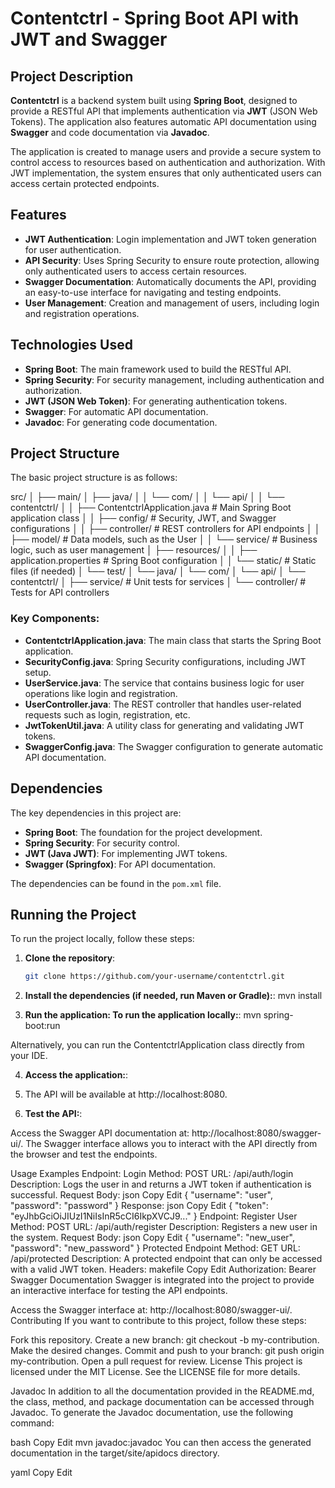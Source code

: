 # Contentctrl - Spring Boot API with JWT and Swagger

## Project Description

**Contentctrl** is a backend system built using **Spring Boot**, designed to provide a RESTful API that implements authentication via **JWT** (JSON Web Tokens). The application also features automatic API documentation using **Swagger** and code documentation via **Javadoc**.

The application is created to manage users and provide a secure system to control access to resources based on authentication and authorization. With JWT implementation, the system ensures that only authenticated users can access certain protected endpoints.

## Features

- **JWT Authentication**: Login implementation and JWT token generation for user authentication.
- **API Security**: Uses Spring Security to ensure route protection, allowing only authenticated users to access certain resources.
- **Swagger Documentation**: Automatically documents the API, providing an easy-to-use interface for navigating and testing endpoints.
- **User Management**: Creation and management of users, including login and registration operations.

## Technologies Used

- **Spring Boot**: The main framework used to build the RESTful API.
- **Spring Security**: For security management, including authentication and authorization.
- **JWT (JSON Web Token)**: For generating authentication tokens.
- **Swagger**: For automatic API documentation.
- **Javadoc**: For generating code documentation.

## Project Structure

The basic project structure is as follows:

src/ │ ├── main/ │ ├── java/ │ │ └── com/ │ │ └── api/ │ │ └── contentctrl/ │ │ ├── ContentctrlApplication.java # Main Spring Boot application class │ │ ├── config/ # Security, JWT, and Swagger configurations │ │ ├── controller/ # REST controllers for API endpoints │ │ ├── model/ # Data models, such as the User │ │ └── service/ # Business logic, such as user management │ ├── resources/ │ │ ├── application.properties # Spring Boot configuration │ │ └── static/ # Static files (if needed) │ └── test/ │ └── java/ │ └── com/ │ └── api/ │ └── contentctrl/ │ ├── service/ # Unit tests for services │ └── controller/ # Tests for API controllers



### Key Components:

- **ContentctrlApplication.java**: The main class that starts the Spring Boot application.
- **SecurityConfig.java**: Spring Security configurations, including JWT setup.
- **UserService.java**: The service that contains business logic for user operations like login and registration.
- **UserController.java**: The REST controller that handles user-related requests such as login, registration, etc.
- **JwtTokenUtil.java**: A utility class for generating and validating JWT tokens.
- **SwaggerConfig.java**: The Swagger configuration to generate automatic API documentation.

## Dependencies

The key dependencies in this project are:

- **Spring Boot**: The foundation for the project development.
- **Spring Security**: For security control.
- **JWT (Java JWT)**: For implementing JWT tokens.
- **Swagger (Springfox)**: For API documentation.

The dependencies can be found in the `pom.xml` file.

## Running the Project

To run the project locally, follow these steps:

1. **Clone the repository**:
   ```bash
   git clone https://github.com/your-username/contentctrl.git

2. **Install the dependencies (if needed, run Maven or Gradle):**:
   mvn install

3. **Run the application: To run the application locally:**:
  mvn spring-boot:run

Alternatively, you can run the ContentctrlApplication class directly from your IDE.

4. **Access the application:**:
5. The API will be available at http://localhost:8080. 

6. **Test the API:**:

Access the Swagger API documentation at: http://localhost:8080/swagger-ui/.
The Swagger interface allows you to interact with the API directly from the browser and test the endpoints.

Usage Examples
Endpoint: Login
Method: POST
URL: /api/auth/login
Description: Logs the user in and returns a JWT token if authentication is successful.
Request Body:
json
Copy
Edit
{
  "username": "user",
  "password": "password"
}
Response:
json
Copy
Edit
{
  "token": "eyJhbGciOiJIUzI1NiIsInR5cCI6IkpXVCJ9..."
}
Endpoint: Register User
Method: POST
URL: /api/auth/register
Description: Registers a new user in the system.
Request Body:
json
Copy
Edit
{
  "username": "new_user",
  "password": "new_password"
}
Protected Endpoint
Method: GET
URL: /api/protected
Description: A protected endpoint that can only be accessed with a valid JWT token.
Headers:
makefile
Copy
Edit
Authorization: Bearer <token>
Swagger Documentation
Swagger is integrated into the project to provide an interactive interface for testing the API endpoints.

Access the Swagger interface at: http://localhost:8080/swagger-ui/.
Contributing
If you want to contribute to this project, follow these steps:

Fork this repository.
Create a new branch: git checkout -b my-contribution.
Make the desired changes.
Commit and push to your branch: git push origin my-contribution.
Open a pull request for review.
License
This project is licensed under the MIT License. See the LICENSE file for more details.

Javadoc
In addition to all the documentation provided in the README.md, the class, method, and package documentation can be accessed through Javadoc. To generate the Javadoc documentation, use the following command:

bash
Copy
Edit
mvn javadoc:javadoc
You can then access the generated documentation in the target/site/apidocs directory.

yaml
Copy
Edit




